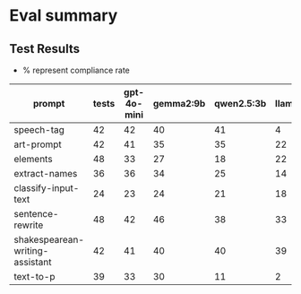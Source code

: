 # Eval summary
  
## Test Results

- % represent compliance rate

|prompt|tests|gpt-4o-mini|gemma2:9b|qwen2.5:3b|llama3.2:1b|
|-|-|-|-|-|-|
|speech\-tag|42|42|40|41|4|
|art\-prompt|42|41|35|35|22|
|elements|48|33|27|18|22|
|extract\-names|36|36|34|25|14|
|classify\-input\-text|24|23|24|21|18|
|sentence\-rewrite|48|42|46|38|33|
|shakespearean\-writing\-assistant|42|41|40|40|39|
|text\-to\-p|39|33|30|11|2|

